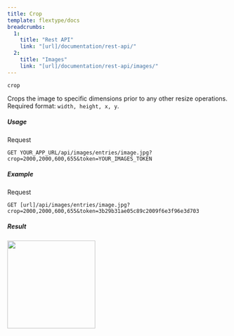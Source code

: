```yaml
---
title: Crop
template: flextype/docs
breadcrumbs:
  1:
    title: "Rest API"
    link: "[url]/documentation/rest-api/"
  2:
    title: "Images"
    link: "[url]/documentation/rest-api/images/"
---
```


`crop`

Crops the image to specific dimensions prior to any other resize operations.<br>
Required format: `width, height, x, y`.

##### Usage

<div class="file-header">Request</div>

```
GET YOUR_APP_URL/api/images/entries/image.jpg?crop=2000,2000,600,655&token=YOUR_IMAGES_TOKEN
```

##### Example

<div class="file-header">Request</div>

```
GET [url]/api/images/entries/image.jpg?crop=2000,2000,600,655&token=3b29b31ae05c89c2009f6e3f96e3d703
```

##### Result

<img width="200" class="inline" src="[url]/api/images/entries/image.jpg?crop=2000,2000,600,655&token=3b29b31ae05c89c2009f6e3f96e3d703">

